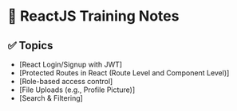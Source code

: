 # 📘 ReactJS Training Notes

## ✅ Topics

- [React Login/Signup with JWT]
- [Protected Routes in React (Route Level and Component Level)]
- [Role-based access control]
- [File Uploads (e.g., Profile Picture)]
- [Search & Filtering]
